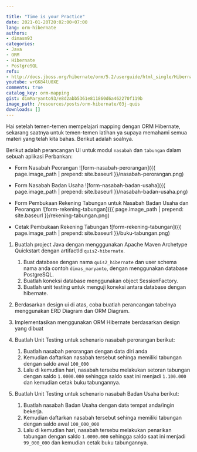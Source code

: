 ```yaml
---

title: "Time is your Practice"
date: 2021-01-20T20:02:00+07:00
lang: orm-hibernate
authors:
- dimasm93
categories:
- Java
- ORM
- Hibernate
- PostgreSQL
refs: 
- http://docs.jboss.org/hibernate/orm/5.2/userguide/html_single/Hibernate_User_Guide.html
youtube: wrGK84lU0XE
comments: true
catalog_key: orm-mapping
gist: dimMaryanto93/e8d2abb5361e811860d6a462270f119b
image_path: /resources/posts/orm-hibernate/03j-quis
downloads: []
---
```


Hai setelah temen-temen mempelajari mapping dengan ORM Hibernate, sekarang saatnya untuk temen-temen latihan ya supaya memahami semua materi yang telah kita bahas. Berikut adalah soalnya.

<!--more-->

Berikut adalah perancangan UI untuk modul `nasabah` dan `tabungan` dalam sebuah aplikasi Perbankan:

- Form Nasabah Peorangan
![form-nasabah-perorangan]({{ page.image_path | prepend: site.baseurl }}/nasabah-perorangan.png)

- Form Nasabah Badan Usaha
![form-nasabah-badan-usaha]({{ page.image_path | prepend: site.baseurl }}/nasabah-badan-usaha.png)

- Form Pembukaan Rekening Tabungan untuk Nasabah Badan Usaha dan Peorangan
![form-rekening-tabungan]({{ page.image_path | prepend: site.baseurl }}/rekening-tabungan.png)

- Cetak Pembukaan Rekening Tabungan
![form-rekening-tabungan]({{ page.image_path | prepend: site.baseurl }}/buku-tabungan.png)

1. Buatlah project Java dengan mengggunakan Apache Maven Archetype Quickstart dengan artifactId `quis2-hibernate`.
    1. Buat database dengan nama `quis2_hibernate` dan user schema nama anda contoh `dimas_maryanto`, dengan menggunakan database PostgreSQL.
    2. Buatlah koneksi database menggunakan object SessionFactory.
    3. Buatlah unit testing untuk menguji koneksi antara database dengan hibernate.

2. Berdasarkan design ui di atas, coba buatlah perancangan tabelnya menggunakan ERD Diagram dan ORM Diagram.

3. Implementasikan menggunakan ORM Hibernate berdasarkan design yang dibuat

4. Buatlah Unit Testing untuk schenario nasabah perorangan berikut:
    1. Buatlah nasabah perorangan dengan data diri anda
    2. Kemudian daftarkan nasabah tersebut sehinga memiliki tabungan dengan saldo awal `100_000`
    3. Lalu di kemudian hari, nasabah tersebu melakukan setoran tabungan dengan saldo `1.0000.000` sehingga saldo saat ini menjadi `1.100.000` dan kemudian cetak buku tabungannya.

5. Buatlah Unit Testing untuk schenario nasabah Badan Usaha berikut:
    1. Buatlah nasabah Badan Usaha dengan data tempat anda/ingin bekerja.
    2. Kemudian daftarkan nasabah tersebut sehinga memiliki tabungan dengan saldo awal `100_000_000`
    3. Lalu di kemudian hari, nasabah tersebu melakukan penarikan tabungan dengan saldo `1.0000.000` sehingga saldo saat ini menjadi `99_000_000` dan kemudian cetak buku tabungannya.